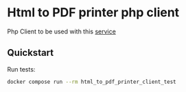 # Html to PDF printer php client

Php Client to be used with this [service](https://github.com/Multidialogo/html-to-pdf-printer)

## Quickstart
Run tests:

```bash
docker compose run --rm html_to_pdf_printer_client_test
```